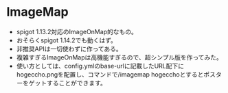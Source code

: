 # ImageMap
- spigot 1.13.2対応のImageOnMap的なもの。
- おそらくspigot 1.14.2でも動くはず。
- 非推奨APIは一切使わずに作ってある。
- 複雑すぎるImageOnMapは高機能すぎるので、超シンプル版を作ってみた。
- 使い方としては、config.ymlのbase-urlに記載したURL配下にhogeccho.pngを配置し、コマンドで/imagemap hogecchoとするとポスターをゲットすることができます。
